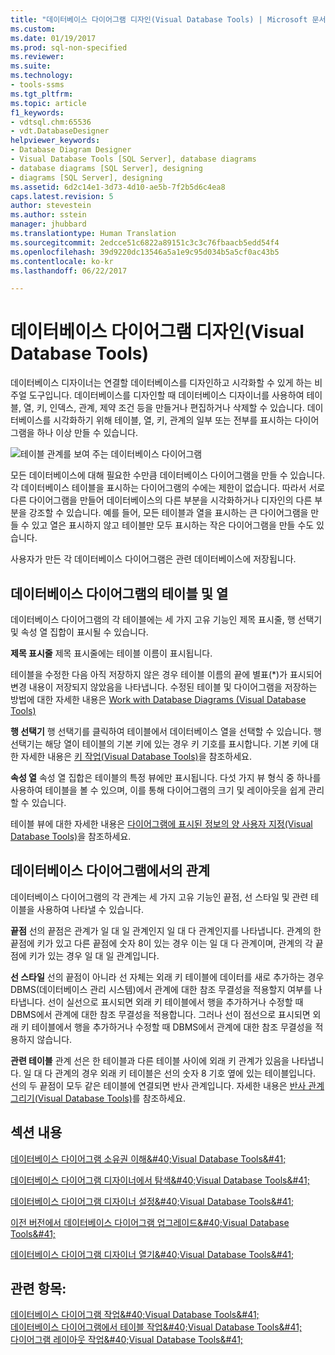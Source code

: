```yaml
---
title: "데이터베이스 다이어그램 디자인(Visual Database Tools) | Microsoft 문서"
ms.custom: 
ms.date: 01/19/2017
ms.prod: sql-non-specified
ms.reviewer: 
ms.suite: 
ms.technology:
- tools-ssms
ms.tgt_pltfrm: 
ms.topic: article
f1_keywords:
- vdtsql.chm:65536
- vdt.DatabaseDesigner
helpviewer_keywords:
- Database Diagram Designer
- Visual Database Tools [SQL Server], database diagrams
- database diagrams [SQL Server], designing
- diagrams [SQL Server], designing
ms.assetid: 6d2c14e1-3d73-4d10-ae5b-7f2b5d6c4ea8
caps.latest.revision: 5
author: stevestein
ms.author: sstein
manager: jhubbard
ms.translationtype: Human Translation
ms.sourcegitcommit: 2edcce51c6822a89151c3c3c76fbaacb5edd54f4
ms.openlocfilehash: 39d9220dc13546a5a1e9c95d034b5a5cf0ac43b5
ms.contentlocale: ko-kr
ms.lasthandoff: 06/22/2017

---
```

# <a name="design-database-diagrams-visual-database-tools"></a>데이터베이스 다이어그램 디자인(Visual Database Tools)
데이터베이스 디자이너는 연결할 데이터베이스를 디자인하고 시각화할 수 있게 하는 비주얼 도구입니다. 데이터베이스를 디자인할 때 데이터베이스 디자이너를 사용하여 테이블, 열, 키, 인덱스, 관계, 제약 조건 등을 만들거나 편집하거나 삭제할 수 있습니다. 데이터베이스를 시각화하기 위해 테이블, 열, 키, 관계의 일부 또는 전부를 표시하는 다이어그램을 하나 이상 만들 수 있습니다.  
  
![테이블 관계를 보여 주는 데이터베이스 다이어그램](../../ssms/visual-db-tools/media/dv3w7c1.gif "테이블 관계를 보여 주는 데이터베이스 다이어그램")  
  
모든 데이터베이스에 대해 필요한 수만큼 데이터베이스 다이어그램을 만들 수 있습니다. 각 데이터베이스 테이블을 표시하는 다이어그램의 수에는 제한이 없습니다. 따라서 서로 다른 다이어그램을 만들어 데이터베이스의 다른 부분을 시각화하거나 디자인의 다른 부분을 강조할 수 있습니다. 예를 들어, 모든 테이블과 열을 표시하는 큰 다이어그램을 만들 수 있고 열은 표시하지 않고 테이블만 모두 표시하는 작은 다이어그램을 만들 수도 있습니다.  
  
사용자가 만든 각 데이터베이스 다이어그램은 관련 데이터베이스에 저장됩니다.  
  
## <a name="tables-and-columns-in-a-database-diagram"></a>데이터베이스 다이어그램의 테이블 및 열  
데이터베이스 다이어그램의 각 테이블에는 세 가지 고유 기능인 제목 표시줄, 행 선택기 및 속성 열 집합이 표시될 수 있습니다.  
  
**제목 표시줄** 제목 표시줄에는 테이블 이름이 표시됩니다.  
  
테이블을 수정한 다음 아직 저장하지 않은 경우 테이블 이름의 끝에 별표(*)가 표시되어 변경 내용이 저장되지 않았음을 나타냅니다. 수정된 테이블 및 다이어그램을 저장하는 방법에 대한 자세한 내용은 [Work with Database Diagrams &#40;Visual Database Tools&#41;](../../ssms/visual-db-tools/work-with-database-diagrams-visual-database-tools.md)  
  
**행 선택기** 행 선택기를 클릭하여 테이블에서 데이터베이스 열을 선택할 수 있습니다. 행 선택기는 해당 열이 테이블의 기본 키에 있는 경우 키 기호를 표시합니다. 기본 키에 대한 자세한 내용은 [키 작업(Visual Database Tools)](http://msdn.microsoft.com/en-us/31fbcc9f-2dc5-4bf9-aa50-ed70ec7b5bcd)을 참조하세요.  
  
**속성 열** 속성 열 집합은 테이블의 특정 뷰에만 표시됩니다. 다섯 가지 뷰 형식 중 하나를 사용하여 테이블을 볼 수 있으며, 이를 통해 다이어그램의 크기 및 레이아웃을 쉽게 관리할 수 있습니다.  
  
테이블 뷰에 대한 자세한 내용은 [다이어그램에 표시된 정보의 양 사용자 지정&#40;Visual Database Tools&#41;](../../ssms/visual-db-tools/customize-the-amount-of-information-displayed-in-diagrams-visual-database-tools.md)을 참조하세요.  
  
## <a name="relationships-in-a-database-diagram"></a>데이터베이스 다이어그램에서의 관계  
데이터베이스 다이어그램의 각 관계는 세 가지 고유 기능인 끝점, 선 스타일 및 관련 테이블을 사용하여 나타낼 수 있습니다.  
  
**끝점** 선의 끝점은 관계가 일 대 일 관계인지 일 대 다 관계인지를 나타냅니다. 관계의 한 끝점에 키가 있고 다른 끝점에 숫자 8이 있는 경우 이는 일 대 다 관계이며, 관계의 각 끝점에 키가 있는 경우 일 대 일 관계입니다.  
  
**선 스타일** 선의 끝점이 아니라 선 자체는 외래 키 테이블에 데이터를 새로 추가하는 경우 DBMS(데이터베이스 관리 시스템)에서 관계에 대한 참조 무결성을 적용할지 여부를 나타냅니다. 선이 실선으로 표시되면 외래 키 테이블에서 행을 추가하거나 수정할 때 DBMS에서 관계에 대한 참조 무결성을 적용합니다. 그러나 선이 점선으로 표시되면 외래 키 테이블에서 행을 추가하거나 수정할 때 DBMS에서 관계에 대한 참조 무결성을 적용하지 않습니다.  
  
**관련 테이블** 관계 선은 한 테이블과 다른 테이블 사이에 외래 키 관계가 있음을 나타냅니다. 일 대 다 관계의 경우 외래 키 테이블은 선의 숫자 8 기호 옆에 있는 테이블입니다. 선의 두 끝점이 모두 같은 테이블에 연결되면 반사 관계입니다. 자세한 내용은 [반사 관계 그리기&#40;Visual Database Tools&#41;](../../ssms/visual-db-tools/draw-reflexive-relationships-visual-database-tools.md)를 참조하세요.  
  
## <a name="in-this-section"></a>섹션 내용  
[데이터베이스 다이어그램 소유권 이해&amp;#40;Visual Database Tools&amp;#41;](../../ssms/visual-db-tools/understand-database-diagram-ownership-visual-database-tools.md)  
  
[데이터베이스 다이어그램 디자이너에서 탐색&amp;#40;Visual Database Tools&amp;#41;](../../ssms/visual-db-tools/navigate-in-database-diagram-designer-visual-database-tools.md)  
  
[데이터베이스 다이어그램 디자이너 설정&amp;#40;Visual Database Tools&amp;#41;](../../ssms/visual-db-tools/set-up-database-diagram-designer-visual-database-tools.md)  
  
[이전 버전에서 데이터베이스 다이어그램 업그레이드&amp;#40;Visual Database Tools&amp;#41;](../../ssms/visual-db-tools/upgrade-database-diagrams-from-previous-editions-visual-database-tools.md)  
  
[데이터베이스 다이어그램 디자이너 열기&amp;#40;Visual Database Tools&amp;#41;](../../ssms/visual-db-tools/open-database-diagram-designer-visual-database-tools.md)  
  
## <a name="see-also"></a>관련 항목:  
[데이터베이스 다이어그램 작업&amp;#40;Visual Database Tools&amp;#41;](../../ssms/visual-db-tools/work-with-database-diagrams-visual-database-tools.md)  
[데이터베이스 다이어그램에서 테이블 작업&amp;#40;Visual Database Tools&amp;#41;](../../ssms/visual-db-tools/work-with-tables-in-database-diagram-visual-database-tools.md)  
[다이어그램 레이아웃 작업&amp;#40;Visual Database Tools&amp;#41;](../../ssms/visual-db-tools/work-with-diagram-layout-visual-database-tools.md)  
  

